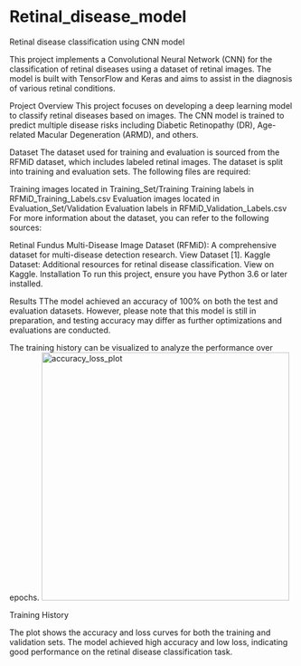 # Retinal_disease_model
Retinal disease classification using CNN model

This project implements a Convolutional Neural Network (CNN) for the classification of retinal diseases using a dataset of retinal images. The model is built with TensorFlow and Keras and aims to assist in the diagnosis of various retinal conditions.

Project Overview
This project focuses on developing a deep learning model to classify retinal diseases based on images. The CNN model is trained to predict multiple disease risks including Diabetic Retinopathy (DR), Age-related Macular Degeneration (ARMD), and others.

Dataset
The dataset used for training and evaluation is sourced from the RFMiD dataset, which includes labeled retinal images. The dataset is split into training and evaluation sets. The following files are required:

Training images located in Training_Set/Training
Training labels in RFMiD_Training_Labels.csv
Evaluation images located in Evaluation_Set/Validation
Evaluation labels in RFMiD_Validation_Labels.csv
For more information about the dataset, you can refer to the following sources:

Retinal Fundus Multi-Disease Image Dataset (RFMiD): A comprehensive dataset for multi-disease detection research. View Dataset [1].
Kaggle Dataset: Additional resources for retinal disease classification. View on Kaggle.
Installation
To run this project, ensure you have Python 3.6 or later installed.

Results
TThe model achieved an accuracy of 100% on both the test and evaluation datasets. However, please note that this model is still in preparation, and testing accuracy may differ as further optimizations and evaluations are conducted.

The training history can be visualized to analyze the performance over epochs.
<img width="438" alt="accuracy_loss_plot" src="https://github.com/user-attachments/assets/beddc1a9-50e6-43e9-a62d-cd731bed4e7b">

Training History

The plot shows the accuracy and loss curves for both the training and validation sets. The model achieved high accuracy and low loss, indicating good performance on the retinal disease classification task.
